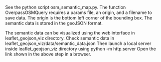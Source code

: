 See the python script osm_semantic_map.py.
The function OverpassOSMQuery requires a params file, an origin, and a filename to save data.
The origin is the bottom left corner of the bounding box.
The semantic data is stored in the geoJSON format.

The semantic data can be visualized using the web interface in leaflet_geojson_viz directory.
Check semantic data in leaflet_geojson_viz/data/semantic_data.json
Then launch a local server inside leaflet_geojson_viz directory using python -m http.server
Open the link shown in the above step in a browser.

